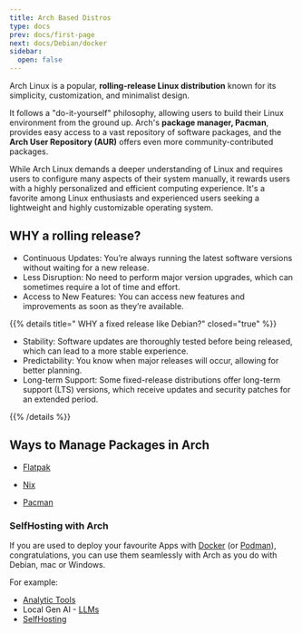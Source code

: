 ```yaml
---
title: Arch Based Distros
type: docs
prev: docs/first-page
next: docs/Debian/docker
sidebar:
  open: false
---
```


Arch Linux is a popular, **rolling-release Linux distribution** known for its simplicity, customization, and minimalist design.

It follows a "do-it-yourself" philosophy, allowing users to build their Linux environment from the ground up. Arch's **package manager, Pacman**, provides easy access to a vast repository of software packages, and the **Arch User Repository (AUR)** offers even more community-contributed packages.

While Arch Linux demands a deeper understanding of Linux and requires users to configure many aspects of their system manually, it rewards users with a highly personalized and efficient computing experience. It's a favorite among Linux enthusiasts and experienced users seeking a lightweight and highly customizable operating system.

## WHY a rolling release?

* Continuous Updates: You’re always running the latest software versions without waiting for a new release.
* Less Disruption: No need to perform major version upgrades, which can sometimes require a lot of time and effort.
* Access to New Features: You can access new features and improvements as soon as they’re available.




{{% details title=" WHY a fixed release like Debian?" closed="true" %}}

* Stability: Software updates are thoroughly tested before being released, which can lead to a more stable experience.
* Predictability: You know when major releases will occur, allowing for better planning.
* Long-term Support: Some fixed-release distributions offer long-term support (LTS) versions, which receive updates and security patches for an extended period.

{{% /details %}}

## Ways to Manage Packages in Arch

* [Flatpak](https://jalcocert.github.io/Linux/docs/debian/linux_installing_apps/#flatpak)

* [Nix](https://jalcocert.github.io/Linux/docs/nix/)

* [Pacman](https://jalcocert.github.io/Linux/docs/arch/garuda/#pacman---garuda-package-manager)


### SelfHosting with Arch

If you are used to deploy your favourite Apps with [Docker](https://jalcocert.github.io/Linux/docs/debian/docker/) (or [Podman](https://jalcocert.github.io/Linux/docs/debian/podman/)), congratulations, you can use them seamlessly with Arch as you do with Debian, mac or Windows.

For example:

* [Analytic Tools](https://jalcocert.github.io/Linux/docs/linux__cloud.md/analytics/)
* Local Gen AI - [LLMs](https://jalcocert.github.io/Linux/docs/linux__cloud.md/llms/)
* [SelfHosting](https://fossengineer.com/tags/self-hosting/)